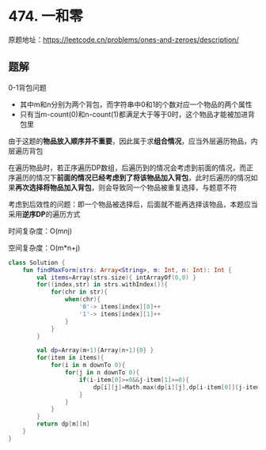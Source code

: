# 474. 一和零
原题地址：https://leetcode.cn/problems/ones-and-zeroes/description/

## 题解
0-1背包问题
- 其中m和n分别为两个背包，而字符串中0和1的个数对应一个物品的两个属性
- 只有当m-count(0)和n-count(1)都满足大于等于0时，这个物品才能被加进背包里

由于这题的**物品放入顺序并不重要**，因此属于求**组合情况**，应当外层遍历物品，内层遍历背包

在遍历物品时，若正序遍历DP数组，后遍历到的情况会考虑到前面的情况，而正序遍历的情况下**前面的情况已经考虑到了将该物品加入背包**，此时后遍历的情况如果**再次选择将物品加入背包**，则会导致同一个物品被重复选择，与题意不符

考虑到后效性的问题：即一个物品被选择后，后面就不能再选择该物品，本题应当采用**逆序DP**的遍历方式

时间复杂度：O(m*n*j)

空间复杂度：O(m*n+j)

```Kotlin
class Solution {
    fun findMaxForm(strs: Array<String>, m: Int, n: Int): Int {
        val items=Array(strs.size){ intArrayOf(0,0) }
        for((index,str) in strs.withIndex()){
            for(chr in str){
                when(chr){
                    '0'-> items[index][0]++
                    '1'-> items[index][1]++
                }
            }
        }

        val dp=Array(m+1){Array(n+1){0} }
        for(item in items){
            for(i in m downTo 0){
                for(j in n downTo 0){
                    if(i-item[0]>=0&&j-item[1]>=0){
                        dp[i][j]=Math.max(dp[i][j],dp[i-item[0]][j-item[1]]+1) 
                    }
                }
            }
        }
        return dp[m][n]
    }
}
```
